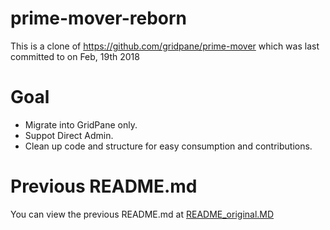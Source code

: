 # prime-mover-reborn
This is a clone of https://github.com/gridpane/prime-mover which was last committed to on Feb, 19th 2018

# Goal
* Migrate into GridPane only.
* Suppot Direct Admin.
* Clean up code and structure for easy consumption and contributions.

# Previous README.md
You can view the previous README.md at [README_original.MD](README_original.md)

